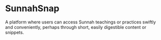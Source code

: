 # SunnahSnap
  A platform where users can access Sunnah teachings or practices swiftly and conveniently, perhaps through short, easily digestible content or snippets.
